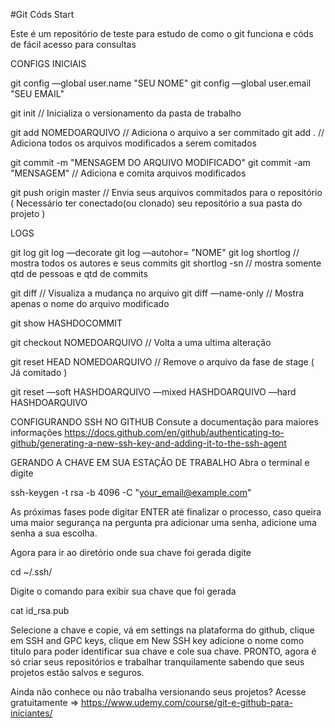 #Git Códs Start

Este é um repositório de teste para estudo de como o git funciona e códs de fácil acesso para consultas

CONFIGS INICIAIS

git config —global user.name "SEU NOME"
git config —global user.email "SEU EMAIL"

git init // Inicializa o versionamento da pasta de trabalho

git add NOMEDOARQUIVO // Adiciona o arquivo a ser commitado
git add . // Adiciona todos os arquivos modificados a serem comitados

git commit -m "MENSAGEM DO ARQUIVO MODIFICADO"
git commit -am "MENSAGEM" // Adiciona e comita arquivos modificados

git push origin master // Envia seus arquivos commitados para o repositório
( Necessário ter conectado(ou clonado) seu repositório a sua pasta do projeto )

LOGS

git log
git log —decorate
git log —autohor= "NOME"
git log shortlog // mostra todos os autores e seus commits
git shortlog -sn // mostra somente qtd de pessoas e qtd de commits

git diff // Visualiza a mudança no arquivo
git diff —name-only // Mostra apenas o nome do arquivo modificado

git show HASHDOCOMMIT

git checkout NOMEDOARQUIVO // Volta a uma ultima alteração

git reset HEAD NOMEDOARQUIVO // Remove o arquivo da fase de stage ( Já comitado )

git reset
—soft HASHDOARQUIVO
—mixed HASHDOARQUIVO
—hard HASHDOARQUIVO

CONFIGURANDO SSH NO GITHUB
Consute a documentação para maiores informações
https://docs.github.com/en/github/authenticating-to-github/generating-a-new-ssh-key-and-adding-it-to-the-ssh-agent

GERANDO A CHAVE EM SUA ESTAÇÃO DE TRABALHO
Abra o terminal e digite

ssh-keygen -t rsa -b 4096 -C "your_email@example.com"

As próximas fases pode digitar ENTER até finalizar o processo, caso queira uma maior segurança na pergunta pra adicionar uma senha, adicione uma senha a sua escolha.

Agora para ir ao diretório onde sua chave foi gerada digite

cd ~/.ssh/

Digite o comando para exibir sua chave que foi gerada

cat id_rsa.pub

Selecione a chave e copie, vá em settings na plataforma do github, clique em SSH and GPC keys, clique em New SSH key adicione o nome como titulo para poder identificar sua chave e cole sua chave. PRONTO, agora é só criar seus repositórios e trabalhar tranquilamente sabendo que seus projetos estão salvos e seguros.

Ainda não conhece ou não trabalha versionando seus projetos?
Acesse gratuitamente => https://www.udemy.com/course/git-e-github-para-iniciantes/

